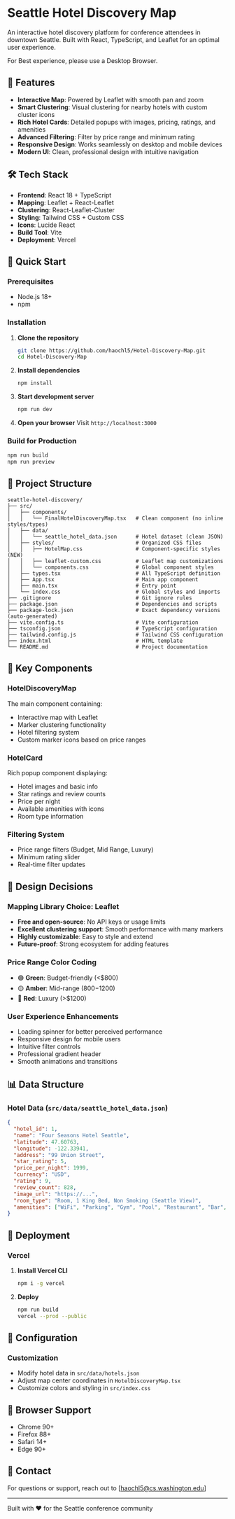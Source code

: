 # Seattle Hotel Discovery Map

An interactive hotel discovery platform for conference attendees in downtown Seattle. Built with React, TypeScript, and Leaflet for an optimal user experience.

For Best experience, please use a Desktop Browser.

## 🌟 Features

- **Interactive Map**: Powered by Leaflet with smooth pan and zoom
- **Smart Clustering**: Visual clustering for nearby hotels with custom cluster icons
- **Rich Hotel Cards**: Detailed popups with images, pricing, ratings, and amenities
- **Advanced Filtering**: Filter by price range and minimum rating
- **Responsive Design**: Works seamlessly on desktop and mobile devices
- **Modern UI**: Clean, professional design with intuitive navigation

## 🛠️ Tech Stack

- **Frontend**: React 18 + TypeScript
- **Mapping**: Leaflet + React-Leaflet
- **Clustering**: React-Leaflet-Cluster
- **Styling**: Tailwind CSS + Custom CSS
- **Icons**: Lucide React
- **Build Tool**: Vite
- **Deployment**: Vercel

## 🚀 Quick Start

### Prerequisites

- Node.js 18+ 
- npm

### Installation

1. **Clone the repository**
   ```bash
   git clone https://github.com/haochl5/Hotel-Discovery-Map.git
   cd Hotel-Discovery-Map
   ```

2. **Install dependencies**
   ```bash
   npm install
   ```

3. **Start development server**
   ```bash
   npm run dev
   ```

4. **Open your browser**
   Visit `http://localhost:3000`

### Build for Production

```bash
npm run build
npm run preview
```

## 📁 Project Structure

```
seattle-hotel-discovery/
├── src/
│   ├── components/
│   │   └── FinalHotelDiscoveryMap.tsx   # Clean component (no inline styles/types)
│   ├── data/
│   │   └── seattle_hotel_data.json      # Hotel dataset (clean JSON)
│   ├── styles/                          # Organized CSS files
│   │   ├── HotelMap.css                 # Component-specific styles (NEW)
│   │   ├── leaflet-custom.css           # Leaflet map customizations
│   │   └── components.css               # Global component styles
│   ├── types.tsx                        # All TypeScript definition
│   ├── App.tsx                          # Main app component
│   ├── main.tsx                         # Entry point
│   └── index.css                        # Global styles and imports
├── .gitignore                           # Git ignore rules
├── package.json                         # Dependencies and scripts
├── package-lock.json                    # Exact dependency versions (auto-generated)
├── vite.config.ts                       # Vite configuration
├── tsconfig.json                        # TypeScript configuration
├── tailwind.config.js                   # Tailwind CSS configuration
├── index.html                           # HTML template
└── README.md                            # Project documentation
```

## 🎯 Key Components

### HotelDiscoveryMap
The main component containing:
- Interactive map with Leaflet
- Marker clustering functionality
- Hotel filtering system
- Custom marker icons based on price ranges

### HotelCard
Rich popup component displaying:
- Hotel images and basic info
- Star ratings and review counts
- Price per night
- Available amenities with icons
- Room type information

### Filtering System
- Price range filters (Budget, Mid Range, Luxury)
- Minimum rating slider
- Real-time filter updates

## 🎨 Design Decisions

### Mapping Library Choice: Leaflet
- **Free and open-source**: No API keys or usage limits
- **Excellent clustering support**: Smooth performance with many markers
- **Highly customizable**: Easy to style and extend
- **Future-proof**: Strong ecosystem for adding features

### Price Range Color Coding
- 🟢 **Green**: Budget-friendly (<$800)
- 🟡 **Amber**: Mid-range ($800-$1200)
- 🔴 **Red**: Luxury (>$1200)

### User Experience Enhancements
- Loading spinner for better perceived performance
- Responsive design for mobile users
- Intuitive filter controls
- Professional gradient header
- Smooth animations and transitions

## 📊 Data Structure

### Hotel Data (`src/data/seattle_hotel_data.json`)
```json
{
  "hotel_id": 1,
  "name": "Four Seasons Hotel Seattle",
  "latitude": 47.60763,
  "longitude": -122.33941,
  "address": "99 Union Street",
  "star_rating": 5,
  "price_per_night": 1999,
  "currency": "USD",
  "rating": 9,
  "review_count": 828,
  "image_url": "https://...",
  "room_type": "Room, 1 King Bed, Non Smoking (Seattle View)",
  "amenities": ["WiFi", "Parking", "Gym", "Pool", "Restaurant", "Bar", "Spa", "Business Center"]
}
```

## 🚀 Deployment

### Vercel

1. **Install Vercel CLI**
   ```bash
   npm i -g vercel
   ```

2. **Deploy**
   ```bash
   npm run build
   vercel --prod --public
   ```

## 🔧 Configuration

### Customization
- Modify hotel data in `src/data/hotels.json`
- Adjust map center coordinates in `HotelDiscoveryMap.tsx`
- Customize colors and styling in `src/index.css`

## 📱 Browser Support

- Chrome 90+
- Firefox 88+
- Safari 14+
- Edge 90+

## 📧 Contact

For questions or support, reach out to [haochl5@cs.washington.edu]

---

Built with ❤️ for the Seattle conference community
